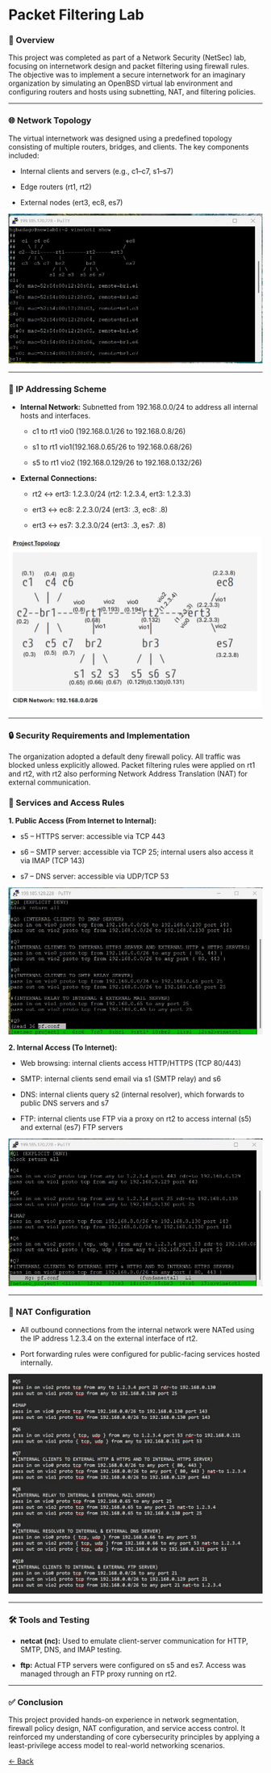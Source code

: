 # Packet Filtering Lab

### 📘 Overview
This project was completed as part of a Network Security (NetSec) lab, focusing on internetwork design and packet filtering using firewall rules. The objective was to implement a secure internetwork for an imaginary organization by simulating an OpenBSD virtual lab environment and configuring routers and hosts using subnetting, NAT, and filtering policies.

---

### 🌐 Network Topology
The virtual internetwork was designed using a predefined topology consisting of multiple routers, bridges, and clients. The key components included:

- Internal clients and servers (e.g., c1–c7, s1–s7)

- Edge routers (rt1, rt2)

- External nodes (ert3, ec8, es7)

  <div>
![Topology Diagram](topology.jpg)

</div>

---

### 🧩 IP Addressing Scheme
- **Internal Network:** Subnetted from 192.168.0.0/24 to address all internal hosts and interfaces.

  - c1 to rt1 vio0 (192.168.0.1/26 to 192.168.0.8/26)

  - s1 to rt1 vio1(192.168.0.65/26 to 192.168.0.68/26)

  - s5 to rt1 vio2 (192.168.0.129/26 to 192.168.0.132/26)
    
- **External Connections:**

  - rt2 ↔ ert3: 1.2.3.0/24 (rt2: 1.2.3.4, ert3: 1.2.3.3)

  - ert3 ↔ ec8: 2.2.3.0/24 (ert3: .3, ec8: .8)

  - ert3 ↔ es7: 3.2.3.0/24 (ert3: .3, es7: .8)

  <div>
![IP Addressing](topology1.jpg)

</div>

---

### 🔒 Security Requirements and Implementation
The organization adopted a default deny firewall policy. All traffic was blocked unless explicitly allowed. Packet filtering rules were applied on rt1 and rt2, with rt2 also performing Network Address Translation (NAT) for external communication.

### 🔐  Services and Access Rules
 
**1.  Public Access (From Internet to Internal):**

- s5 – HTTPS server: accessible via TCP 443

- s6 – SMTP server: accessible via TCP 25; internal users also access it via IMAP (TCP 143)

- s7 – DNS server: accessible via UDP/TCP 53

    <div>
![Topology Diagram](rt1.jpg)

</div>

**2.  Internal Access (To Internet):**

- Web browsing: internal clients access HTTP/HTTPS (TCP 80/443)

- SMTP: internal clients send email via s1 (SMTP relay) and s6

- DNS: internal clients query s2 (internal resolver), which forwards to public DNS servers and s7

- FTP: internal clients use FTP via a proxy on rt2 to access internal (s5) and external (es7) FTP servers

  <div>
![Topology Diagram](rt2.jpg)

</div>

---

### 🔁 NAT Configuration
- All outbound connections from the internal network were NATed using the IP address 1.2.3.4 on the external interface of rt2.

- Port forwarding rules were configured for public-facing services hosted internally.

  <div>
![Packet filtering](config.jpg)

</div>

---

### 🛠️ Tools and Testing
- **netcat (nc):** Used to emulate client-server communication for HTTP, SMTP, DNS, and IMAP testing.

- **ftp:** Actual FTP servers were configured on s5 and es7. Access was managed through an FTP proxy running on rt2.

---

### ✅ Conclusion
This project provided hands-on experience in network segmentation, firewall policy design, NAT configuration, and service access control. It reinforced my understanding of core cybersecurity principles by applying a least-privilege access model to real-world networking scenarios.

[← Back](https://github.com/mmransem09/mmransem09/blob/main/README.md)
